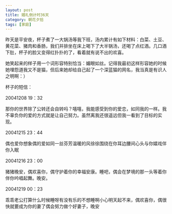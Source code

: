 ```yaml
---
layout: post
title: 婚礼倒计时36天
category: 朝花夕拾
tags: [家庭]
---
```

昨天是平安夜，杯子煮了一大锅汤等我下班，汤内累计有如下材料：白菜、土豆、黄花菜、猪肉和香肠，我们并排坐在床上喝下了大半锅汤，还喝了点红酒。几口酒下肚，杯子的脸又变得红扑扑的了，看着就有说不出的欢喜。 
	
她笑起来的样子用一个词形容特别恰当：媚眼如丝。记得我最初这样形容她的时候她埋怨道我又不是猫，但后来她却给自己起了一个深蓝猫的网名，我当真是有识人之明啊：） 
	
杯子的短信： 
	
20041208 19：32 
	
那你的世界除了公转还会自转吗？嘻嘻，我能感受到你的爱恋，如同我的一样。我不辜负你的爱的方式就是让自己努力。虽然离我还很遥远但我一看到了目标的实现。 
	
20041215 23：44 
	
偶也爱你想象偶的爱如同一丝芬芳温暖的风徐徐围绕在你耳边腰间心头与你嬉戏伴你入眠 
	
20041216 23：00 
	
猪猪晚安，偶欢喜你，偶守护着你的幸福安康。睡吧，偶会在梦境的那一头等着你伴你吟唱起舞。晚安。 
	
20041219 00：23 
	
乖乖老公打算什么时候睡呀有没有乐的不想睡啊小心明天起不来，偶欢喜你，偶很快就要成为你的妻了偶会努力做个好妻子，晚安